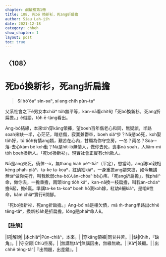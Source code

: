 ```yaml
---
chapter: 鹹酸甜第1冊
title: 108. 死bó͘換新衫，死ang折扁擔
author: Siau Lah-jih
date: 2021-12-18
category: chheh
show_chapter: 1
layout: post
toc: true
---
```

  
## 〈108〉
# 死bó͘換新衫，死ang折扁擔
>**Sí bó͘ ōaⁿ sin-saⁿ, sí ang chi̍h pùn-taⁿ**
 
父系社會之下ê男女本chiâⁿ to̍h無平等，kan-nā看chit句「死bó͘換新衫，死ang折扁擔。」ê俗語，to̍h ē-tàng看出。

Ang-bó͘結緣，本來to̍h穿kāng領褲，望boeh百年偕老心和同，無疑誤，半路soah來缺一半，心茫茫，暗悲傷，寂寞兼鬱卒，boeh siáⁿ步？Nā是bó͘死，koh娶to̍h好，tú tio̍h有情ang婿，艱苦在心內，甘願為你守空房，一冬？兩冬？Sòa--落-去心kám bē koh動？Nā是hit-lō無情人，做你去死，喪事nā soah，人liâm-mī to̍h boeh換新人。「死bó͘換新衫」，現實社會正實有chit款人。

Nā是ang來死，僥倖--ò͘，無thang hiah pêⁿ-tiāⁿ（平定），想當時，ang親bó͘親相kēng phah-piàⁿ，ta-ke ta-koaⁿ，紅幼細kiáⁿ，一身重擔ang婿來擔，如今無講無tàⁿ做你先行，叫我軟弱cha-bó͘人án-chóaⁿ bē心疼。「死ang折扁擔」，我pháiⁿ命，做你去，一擔重擔，兩頭lóng tio̍h kâⁿ，kan-nā換一枝扁擔，叫我án-chóaⁿ擔ē起，擔ē贏。準講ta-ke ta-koaⁿ boeh hō͘我koh嫁，紅幼ê細kiáⁿ，是咱ê性命，kám chiâⁿ實行ē開腳。

「死bó͘換新衫，死ang折扁擔。」Ang-bó͘ nā是相欠債，mā m̄-thang半路出chhê têng-tâⁿ，換新衫a̍h是折扁擔，lóng是pháiⁿ命人ê。

### 【註解】

|詞|解說|
|本chiâⁿ|Pún-chiâⁿ，本來。|
|穿kāng領褲|同甘共苦。|
|缺|Khih，『缺角』。|
|守空房|Chiú空房。|
|無講無tàⁿ|無講因由，無緣無故。|
|Kâⁿ|兼顧。|
|出chhê têng-tâⁿ|『出問題，出差錯』。|